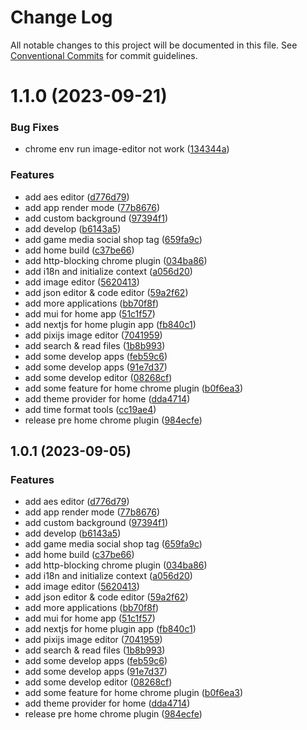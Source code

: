 # Change Log

All notable changes to this project will be documented in this file.
See [Conventional Commits](https://conventionalcommits.org) for commit guidelines.

# 1.1.0 (2023-09-21)


### Bug Fixes

* chrome env run image-editor not work ([134344a](https://github.com/zzzzzzzcccccc/chrome-plugins/commit/134344a5fb558f1a2ee205405696b97c1e1b7b53))


### Features

* add aes editor ([d776d79](https://github.com/zzzzzzzcccccc/chrome-plugins/commit/d776d793a2eb7e978d681bf1f8e42bce5828e1f4))
* add app render mode ([77b8676](https://github.com/zzzzzzzcccccc/chrome-plugins/commit/77b867635b158d3726a5343d65cfd4a5f348d265))
* add custom background ([97394f1](https://github.com/zzzzzzzcccccc/chrome-plugins/commit/97394f1e0e854ccae684d0ebd3712978464b17f2))
* add develop ([b6143a5](https://github.com/zzzzzzzcccccc/chrome-plugins/commit/b6143a5bc1fc98ea2c088845d01ae834d7cb8d30))
* add game media social shop tag ([659fa9c](https://github.com/zzzzzzzcccccc/chrome-plugins/commit/659fa9c3394b429e823894679737475399facb10))
* add home build ([c37be66](https://github.com/zzzzzzzcccccc/chrome-plugins/commit/c37be6698624af85777d437b146de962684bbe3d))
* add http-blocking chrome plugin ([034ba86](https://github.com/zzzzzzzcccccc/chrome-plugins/commit/034ba867759098abe4c6d98d51eae7579d767510))
* add i18n and initialize context ([a056d20](https://github.com/zzzzzzzcccccc/chrome-plugins/commit/a056d209fab1c13a0be86ec2c46608139c3c909c))
* add image editor ([5620413](https://github.com/zzzzzzzcccccc/chrome-plugins/commit/5620413151ac5f2d3a548a39adaa48469291e53b))
* add json editor & code editor ([59a2f62](https://github.com/zzzzzzzcccccc/chrome-plugins/commit/59a2f6221efdf1fc5161559451e480c955b7e1de))
* add more applications ([bb70f8f](https://github.com/zzzzzzzcccccc/chrome-plugins/commit/bb70f8fa81af2f62d9edad87b819ceddad792978))
* add mui for home app ([51c1f57](https://github.com/zzzzzzzcccccc/chrome-plugins/commit/51c1f5708a58ceeb6b6bb7ee83cebcfa0c8c5734))
* add nextjs for home plugin app ([fb840c1](https://github.com/zzzzzzzcccccc/chrome-plugins/commit/fb840c1a9f05ef6d18728f947c990a0031842f00))
* add pixijs image editor ([7041959](https://github.com/zzzzzzzcccccc/chrome-plugins/commit/704195941280ff200398b4f11d971aaa4f21bf7e))
* add search & read files ([1b8b993](https://github.com/zzzzzzzcccccc/chrome-plugins/commit/1b8b993076cf98a962aafd991246824c1f9dba72))
* add some develop apps ([feb59c6](https://github.com/zzzzzzzcccccc/chrome-plugins/commit/feb59c6f70490437d04b00fe5c76fb6dbfa9aee1))
* add some develop apps ([91e7d37](https://github.com/zzzzzzzcccccc/chrome-plugins/commit/91e7d370249f70ae2c5afd6d9317be4e2199ae40))
* add some develop editor ([08268cf](https://github.com/zzzzzzzcccccc/chrome-plugins/commit/08268cf1a6eed34c8b020959b1e8126e441ed9e7))
* add some feature for home chrome plugin ([b0f6ea3](https://github.com/zzzzzzzcccccc/chrome-plugins/commit/b0f6ea395d306086834fcc9d4691ffa1e87c9d77))
* add theme provider for home ([dda4714](https://github.com/zzzzzzzcccccc/chrome-plugins/commit/dda4714fb3ce73d348c785fb9a544e80d1832934))
* add time format tools ([cc19ae4](https://github.com/zzzzzzzcccccc/chrome-plugins/commit/cc19ae47330b00f8034c68b024a40f5af0b2fc0d))
* release pre home chrome plugin ([984ecfe](https://github.com/zzzzzzzcccccc/chrome-plugins/commit/984ecfea0da4339f50545a0f14fb6db36f648758))





## 1.0.1 (2023-09-05)


### Features

* add aes editor ([d776d79](https://github.com/zzzzzzzcccccc/chrome-plugins/commit/d776d793a2eb7e978d681bf1f8e42bce5828e1f4))
* add app render mode ([77b8676](https://github.com/zzzzzzzcccccc/chrome-plugins/commit/77b867635b158d3726a5343d65cfd4a5f348d265))
* add custom background ([97394f1](https://github.com/zzzzzzzcccccc/chrome-plugins/commit/97394f1e0e854ccae684d0ebd3712978464b17f2))
* add develop ([b6143a5](https://github.com/zzzzzzzcccccc/chrome-plugins/commit/b6143a5bc1fc98ea2c088845d01ae834d7cb8d30))
* add game media social shop tag ([659fa9c](https://github.com/zzzzzzzcccccc/chrome-plugins/commit/659fa9c3394b429e823894679737475399facb10))
* add home build ([c37be66](https://github.com/zzzzzzzcccccc/chrome-plugins/commit/c37be6698624af85777d437b146de962684bbe3d))
* add http-blocking chrome plugin ([034ba86](https://github.com/zzzzzzzcccccc/chrome-plugins/commit/034ba867759098abe4c6d98d51eae7579d767510))
* add i18n and initialize context ([a056d20](https://github.com/zzzzzzzcccccc/chrome-plugins/commit/a056d209fab1c13a0be86ec2c46608139c3c909c))
* add image editor ([5620413](https://github.com/zzzzzzzcccccc/chrome-plugins/commit/5620413151ac5f2d3a548a39adaa48469291e53b))
* add json editor & code editor ([59a2f62](https://github.com/zzzzzzzcccccc/chrome-plugins/commit/59a2f6221efdf1fc5161559451e480c955b7e1de))
* add more applications ([bb70f8f](https://github.com/zzzzzzzcccccc/chrome-plugins/commit/bb70f8fa81af2f62d9edad87b819ceddad792978))
* add mui for home app ([51c1f57](https://github.com/zzzzzzzcccccc/chrome-plugins/commit/51c1f5708a58ceeb6b6bb7ee83cebcfa0c8c5734))
* add nextjs for home plugin app ([fb840c1](https://github.com/zzzzzzzcccccc/chrome-plugins/commit/fb840c1a9f05ef6d18728f947c990a0031842f00))
* add pixijs image editor ([7041959](https://github.com/zzzzzzzcccccc/chrome-plugins/commit/704195941280ff200398b4f11d971aaa4f21bf7e))
* add search & read files ([1b8b993](https://github.com/zzzzzzzcccccc/chrome-plugins/commit/1b8b993076cf98a962aafd991246824c1f9dba72))
* add some develop apps ([feb59c6](https://github.com/zzzzzzzcccccc/chrome-plugins/commit/feb59c6f70490437d04b00fe5c76fb6dbfa9aee1))
* add some develop apps ([91e7d37](https://github.com/zzzzzzzcccccc/chrome-plugins/commit/91e7d370249f70ae2c5afd6d9317be4e2199ae40))
* add some develop editor ([08268cf](https://github.com/zzzzzzzcccccc/chrome-plugins/commit/08268cf1a6eed34c8b020959b1e8126e441ed9e7))
* add some feature for home chrome plugin ([b0f6ea3](https://github.com/zzzzzzzcccccc/chrome-plugins/commit/b0f6ea395d306086834fcc9d4691ffa1e87c9d77))
* add theme provider for home ([dda4714](https://github.com/zzzzzzzcccccc/chrome-plugins/commit/dda4714fb3ce73d348c785fb9a544e80d1832934))
* release pre home chrome plugin ([984ecfe](https://github.com/zzzzzzzcccccc/chrome-plugins/commit/984ecfea0da4339f50545a0f14fb6db36f648758))
